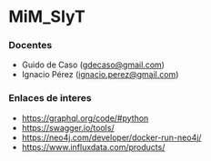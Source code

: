 # MiM_SIyT

### Docentes
- Guido de Caso (gdecaso@gmail.com)
-  Ignacio Pérez (ignacio.perez@gmail.com)

### Enlaces de interes

- https://graphql.org/code/#python
- https://swagger.io/tools/
- https://neo4j.com/developer/docker-run-neo4j/
- https://www.influxdata.com/products/